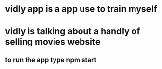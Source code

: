 # vidly app is a app use to train myself 


# vidly is talking about a handly of selling movies website 

## to run the app type npm start
